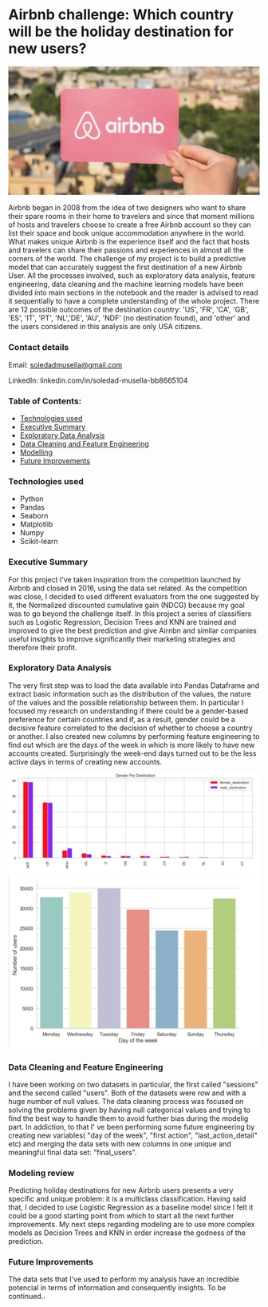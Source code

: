 # Airbnb challenge: Which country will be the holiday destination for new users?

![](figures/Presentation.png)

Airbnb began in 2008 from the idea of two designers who want to share their spare rooms in their home to travelers and since that moment millions of hosts and travelers choose to create a free Airbnb account so they can list their space and book unique accommodation anywhere in the world. What makes unique Airbnb is the experience itself and the fact that hosts and travelers can share their passions and experiences in almost all the corners of the world. The challenge of my project is to build a predictive model that can accurately suggest the first destination of a new Airbnb User. All the processes involved, such as exploratory data analysis, feature engineering, data cleaning and the machine learning models have been divided into main sections in the notebook and the reader is advised to read it sequentially to have a complete understanding of the whole project. There are 12 possible outcomes of the destination country: 'US', 'FR', 'CA', 'GB', 'ES', 'IT', 'PT', 'NL','DE', 'AU', 'NDF' (no destination found), and 'other' and the users considered in this analysis are only USA citizens. 

### Contact details

Email: soledadmusella@gmail.com

LinkedIn: linkedin.com/in/soledad-musella-bb8665104

### Table of Contents: 

- [Technologies used]()
- [Executive Summary]()
- [Exploratory Data Analysis]()
- [Data Cleaning and Feature Engineering]()
- [Modelling]()
- [Future Improvements]()


### Technologies used

- Python
- Pandas
- Seaborn
- Matplotlib
- Numpy
- Scikit-learn

### Executive Summary

For this project I've taken inspiration from the competition launched by Airbnb and closed in 2016, using the data set related. As the competition was close, I decided to used different evaluators from the one suggested by it, the Normalized discounted cumulative gain (NDCG) because my goal was to go beyond the challenge itself. In this project a series of classifiers such as Logistic Regression, Decision Trees and KNN are trained and improved to give the best prediction and give Airnbn and similar companies useful insights to improve significantly their marketing strategies and therefore their profit.


### Exploratory Data Analysis

The very first step was to load the data available into Pandas Dataframe and extract basic information such as the distribution of the values, the nature of the values and the possible relationship between them. In particular I focused my research on understanding if there could be a gender-based preference for certain countries and if, as a result, gender could be a decisive feature correlated to the decision of whether to choose a country or another. I also created new columns by performing feature engineering to find out which are the days of the week in which is more likely to have new accounts created. Surprisingly the week-end days turned out to be the less active days in terms of creating new accounts. 

 ![](figures/Gender.png)                                                         ![](figures/Days.png)                                                                  

### Data Cleaning and Feature Engineering

I have been working on two datasets in particular, the first called "sessions" and the second called "users". Both of the datasets were row and with a huge number of null values. The data cleaning process was focused on solving the problems given by having null categorical values and trying to find the best way to handle them to avoid further bias during the modelig part. In addiction, to that I' ve been performing some future engineering by creating new variables( "day of the week", "first action", "last_action_detail" etc) and merging the data sets with new columns in one unique and meaningful final data set: "final_users".


### Modeling review

Predicting holiday destinations for new Airbnb users presents a very specific and unique problem: it is a multiclass classification. Having said that, I decided to use Logistic Regression as a baseline model since I felt it could be a good starting point from which to start all the next further improvements. My next steps regarding modeling are to use more complex models as Decision Trees and KNN in order increase the godness of the prediction.   



### Future Improvements

The data sets that I've used to perform my analysis have an incredible potencial in terms of information and consequently insights. To be continued..

















